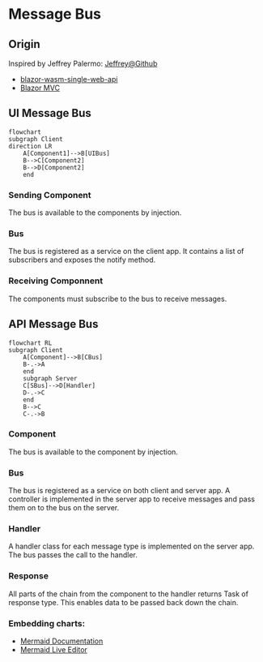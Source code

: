﻿# Message Bus
## Origin
Inspired by Jeffrey Palermo: [Jeffrey@Github](https://github.com/jeffreypalermo)
- [blazor-wasm-single-web-api](https://github.com/jeffreypalermo/blazor-wasm-single-web-api)
- [Blazor MVC](https://github.com/jeffreypalermo/blazormvc)

## UI Message Bus

```mermaid
flowchart
subgraph Client
direction LR
    A[Component1]-->B[UIBus]
    B-->C[Component2]
    B-->D[Component2]
    end
```
### Sending Component
The bus is available to the components by injection.
### Bus
The bus is registered as a service on the client app. It contains a list of subscribers and exposes the notify method.
### Receiving Componnent
The components must subscribe to the bus to receive messages.


## API Message Bus
```mermaid
flowchart RL
subgraph Client
    A[Component]-->B[CBus]
    B-.->A
    end
    subgraph Server
    C[SBus]-->D[Handler]
    D-.->C
    end
    B-->C
    C-.->B
```
### Component
The bus is available to the component by injection.
### Bus
The bus is registered as a service on both client and server app. 
A controller is implemented in the server app to receive messages and pass them on to the bus on the server.
### Handler
A handler class for each message type is implemented on the server app. The bus passes the call to the handler.
### Response
All parts of the chain from the component to the handler returns Task of response type. This enables data to be passed back down the chain.

### Embedding charts:
- [Mermaid Documentation](https://mermaid-js.github.io/mermaid/#/)
- [Mermaid Live Editor](https://mermaid.live/)